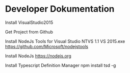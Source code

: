 # Developer Dokumentation
Install VisualStudio2015

Get Project from Github

Install NodeJs Tools for Visual Studio 
	NTVS 1.1 VS 2015.exe
	https://github.com/Microsoft/nodejstools

Install NodeJs
	https://nodejs.org
	
Install Typescript Definition Manager
	npm install tsd -g

